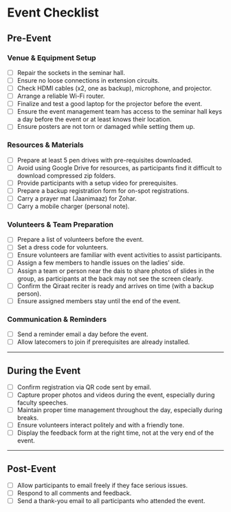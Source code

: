 # Event Checklist

## Pre-Event

### Venue & Equipment Setup
- [ ] Repair the sockets in the seminar hall.  
- [ ] Ensure no loose connections in extension circuits.  
- [ ] Check HDMI cables (x2, one as backup), microphone, and projector.  
- [ ] Arrange a reliable Wi-Fi router.  
- [ ] Finalize and test a good laptop for the projector before the event.  
- [ ] Ensure the event management team has access to the seminar hall keys a day before the event or at least knows their location.  
- [ ] Ensure posters are not torn or damaged while setting them up.  

### Resources & Materials
- [ ] Prepare at least 5 pen drives with pre-requisites downloaded.  
- [ ] Avoid using Google Drive for resources, as participants find it difficult to download compressed zip folders.  
- [ ] Provide participants with a setup video for prerequisites.  
- [ ] Prepare a backup registration form for on-spot registrations.  
- [ ] Carry a prayer mat (Jaanimaaz) for Zohar.  
- [ ] Carry a mobile charger (personal note).  

### Volunteers & Team Preparation
- [ ] Prepare a list of volunteers before the event.  
- [ ] Set a dress code for volunteers.  
- [ ] Ensure volunteers are familiar with event activities to assist participants.  
- [ ] Assign a few members to handle issues on the ladies’ side.  
- [ ] Assign a team or person near the dais to share photos of slides in the group, as participants at the back may not see the screen clearly.  
- [ ] Confirm the Qiraat reciter is ready and arrives on time (with a backup person).  
- [ ] Ensure assigned members stay until the end of the event.  

### Communication & Reminders
- [ ] Send a reminder email a day before the event.  
- [ ] Allow latecomers to join if prerequisites are already installed.  

---

## During the Event
- [ ] Confirm registration via QR code sent by email.  
- [ ] Capture proper photos and videos during the event, especially during faculty speeches.  
- [ ] Maintain proper time management throughout the day, especially during breaks.  
- [ ] Ensure volunteers interact politely and with a friendly tone.  
- [ ] Display the feedback form at the right time, not at the very end of the event.  

---

## Post-Event
- [ ] Allow participants to email freely if they face serious issues.  
- [ ] Respond to all comments and feedback.  
- [ ] Send a thank-you email to all participants who attended the event.
